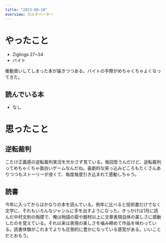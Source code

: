 ```yaml
---
title: "2023-08-10"
overview: カルチベーター
---
```


# やったこと

- Ziglings 27~34
- バイト

衝動買いしてしまった本が届きつつある。バイトの手際がめちゃくちゃよくなってきた。

## 読んでいる本

- なし

# 思ったこと

## 逆転裁判

こたけ正義感の逆転裁判実況を欠かさず見ている。毎回思うんだけど、逆転裁判ってめちゃくちゃ面白いゲームなんだね。喜劇的な突っ込みどころもたくさんありつつもストーリーが良くて、毎度毎度引き込まれて感動しちゃう。

## 読書

今年に入ってからはかなりの本を読んでいる。例年に比べると技術書だけでなく文学に、それもいろんなジャンルに手を出すようになった。きっかけは1月に読んだ中村文則の掏摸で、俺は物語の筋や題材以上に文章表現自体の美しさに感動したのを覚えている。それ以来は表現の美しさを噛み締めて作品を味わっている。読書体験がこれまでよりも圧倒的に豊かになっている感覚がある。いいことだとおもう。
